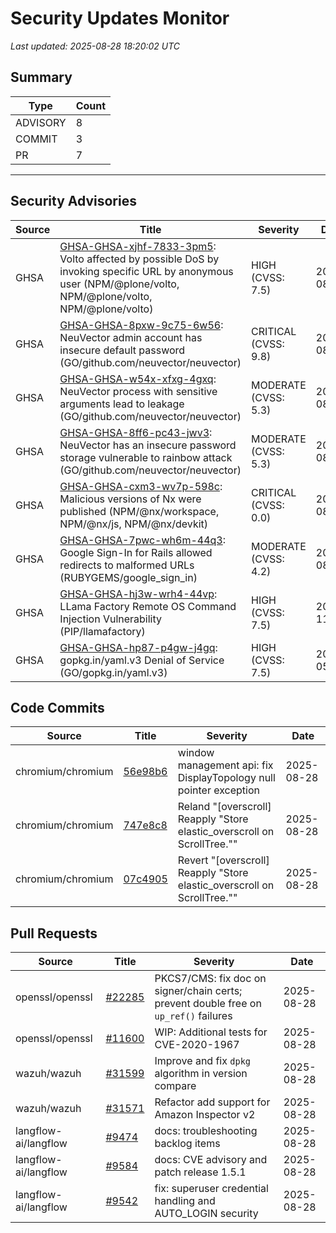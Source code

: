 # Security Updates Monitor

*Last updated: 2025-08-28 18:20:02 UTC*

## Summary
| Type | Count |
|------|-------|
| ADVISORY | 8 |
| COMMIT | 3 |
| PR | 7 |

---

## Security Advisories

| Source | Title | Severity | Date |
|--------|-------|----------|------|
| GHSA | [GHSA-GHSA-xjhf-7833-3pm5](https://github.com/advisories/GHSA-xjhf-7833-3pm5): Volto affected by possible DoS by invoking specific URL by anonymous user (NPM/@plone/volto, NPM/@plone/volto, NPM/@plone/volto) | HIGH (CVSS: 7.5) | 2025-08-28 |
| GHSA | [GHSA-GHSA-8pxw-9c75-6w56](https://github.com/advisories/GHSA-8pxw-9c75-6w56): NeuVector admin account has insecure default password (GO/github.com/neuvector/neuvector) | CRITICAL (CVSS: 9.8) | 2025-08-28 |
| GHSA | [GHSA-GHSA-w54x-xfxg-4gxq](https://github.com/advisories/GHSA-w54x-xfxg-4gxq): NeuVector process with sensitive arguments lead to leakage (GO/github.com/neuvector/neuvector) | MODERATE (CVSS: 5.3) | 2025-08-28 |
| GHSA | [GHSA-GHSA-8ff6-pc43-jwv3](https://github.com/advisories/GHSA-8ff6-pc43-jwv3): NeuVector has an  insecure password storage vulnerable to rainbow attack (GO/github.com/neuvector/neuvector) | MODERATE (CVSS: 5.3) | 2025-08-28 |
| GHSA | [GHSA-GHSA-cxm3-wv7p-598c](https://github.com/advisories/GHSA-cxm3-wv7p-598c): Malicious versions of Nx were published (NPM/@nx/workspace, NPM/@nx/js, NPM/@nx/devkit) | CRITICAL (CVSS: 0.0) | 2025-08-27 |
| GHSA | [GHSA-GHSA-7pwc-wh6m-44q3](https://github.com/advisories/GHSA-7pwc-wh6m-44q3): Google Sign-In for Rails allowed redirects to malformed URLs (RUBYGEMS/google_sign_in) | MODERATE (CVSS: 4.2) | 2025-08-27 |
| GHSA | [GHSA-GHSA-hj3w-wrh4-44vp](https://github.com/advisories/GHSA-hj3w-wrh4-44vp): LLama Factory Remote OS Command Injection Vulnerability (PIP/llamafactory) | HIGH (CVSS: 7.5) | 2024-11-21 |
| GHSA | [GHSA-GHSA-hp87-p4gw-j4gq](https://github.com/advisories/GHSA-hp87-p4gw-j4gq): gopkg.in/yaml.v3 Denial of Service (GO/gopkg.in/yaml.v3) | HIGH (CVSS: 7.5) | 2022-05-20 |

## Code Commits

| Source | Title | Severity | Date |
|--------|-------|----------|------|
| chromium/chromium | [56e98b6](https://github.com/chromium/chromium/commit/56e98b6f2927086a6913620753e744555f505ddf) | window management api: fix DisplayTopology null pointer exception | 2025-08-28 |
| chromium/chromium | [747e8c8](https://github.com/chromium/chromium/commit/747e8c8f36453eb7cf97a55f53a5937121365208) | Reland "[overscroll] Reapply "Store elastic_overscroll on ScrollTree."" | 2025-08-28 |
| chromium/chromium | [07c4905](https://github.com/chromium/chromium/commit/07c4905bf0336552c7d8a06d9be49cd7721f349e) | Revert "[overscroll] Reapply "Store elastic_overscroll on ScrollTree."" | 2025-08-28 |

## Pull Requests

| Source | Title | Severity | Date |
|--------|-------|----------|------|
| openssl/openssl | [#22285](https://github.com/openssl/openssl/pull/22285) | PKCS7/CMS: fix doc on signer/chain certs; prevent double free on `up_ref()` failures | 2025-08-28 |
| openssl/openssl | [#11600](https://github.com/openssl/openssl/pull/11600) | WIP: Additional tests for CVE-2020-1967 | 2025-08-28 |
| wazuh/wazuh | [#31599](https://github.com/wazuh/wazuh/pull/31599) | Improve and fix `dpkg` algorithm in version compare | 2025-08-28 |
| wazuh/wazuh | [#31571](https://github.com/wazuh/wazuh/pull/31571) | Refactor add support for Amazon Inspector v2 | 2025-08-28 |
| langflow-ai/langflow | [#9474](https://github.com/langflow-ai/langflow/pull/9474) | docs: troubleshooting backlog items | 2025-08-28 |
| langflow-ai/langflow | [#9584](https://github.com/langflow-ai/langflow/pull/9584) | docs: CVE advisory and patch release 1.5.1 | 2025-08-28 |
| langflow-ai/langflow | [#9542](https://github.com/langflow-ai/langflow/pull/9542) | fix: superuser credential handling and AUTO_LOGIN security | 2025-08-28 |

